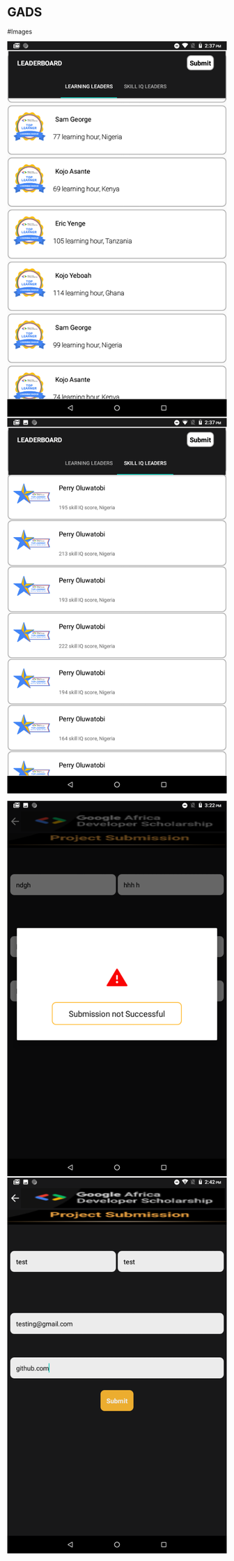 # GADS
#Images

  ![](https://github.com/ayetolusamuel/GADS/blob/master/images/Screenshot_20200911-143720.png)
 ![](https://github.com/ayetolusamuel/GADS/blob/master/images/Screenshot_20200911-143728.png)

![](https://github.com/ayetolusamuel/GADS/blob/master/images/Screenshot_20200911-152224.png)
![](https://github.com/ayetolusamuel/GADS/blob/master/images/Screenshot_20200911-144243.png)
